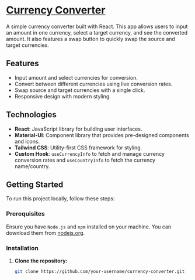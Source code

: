 # [Currency Converter]()

A simple currency converter built with React. This app allows users to input an amount in one currency, select a target currency, and see the converted amount. It also features a swap button to quickly swap the source and target currencies.

## Features

- Input amount and select currencies for conversion.
- Convert between different currencies using live conversion rates.
- Swap source and target currencies with a single click.
- Responsive design with modern styling.

## Technologies

- **React**: JavaScript library for building user interfaces.
- **Material-UI**: Component library that provides pre-designed components and icons.
- **Tailwind CSS**: Utility-first CSS framework for styling.
- **Custom Hook**: `useCurrencyInfo`  to fetch and manage currency conversion rates and `useCountryInfo` to fetch the currency name/country.

## Getting Started

To run this project locally, follow these steps:

### Prerequisites

Ensure you have `Node.js` and `npm` installed on your machine. You can download them from [nodejs.org](https://nodejs.org/).

### Installation

1. **Clone the repository:**

   ```bash
   git clone https://github.com/your-username/currency-converter.git
   ```
